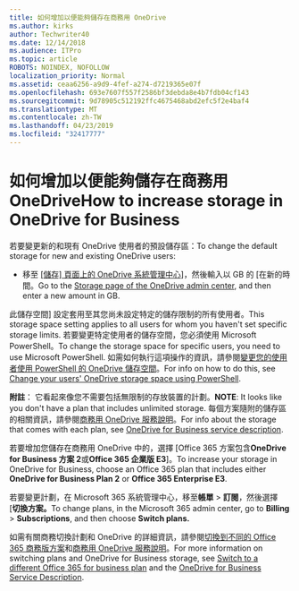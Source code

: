 ```yaml
---
title: 如何增加以便能夠儲存在商務用 OneDrive
ms.author: kirks
author: Techwriter40
ms.date: 12/14/2018
ms.audience: ITPro
ms.topic: article
ROBOTS: NOINDEX, NOFOLLOW
localization_priority: Normal
ms.assetid: ceaa6256-a9d9-4fef-a274-d7219365e07f
ms.openlocfilehash: 693e7607f557f2586bf3debda8e4b7fdb04cf143
ms.sourcegitcommit: 9d78905c512192ffc4675468abd2efc5f2e4baf4
ms.translationtype: MT
ms.contentlocale: zh-TW
ms.lasthandoff: 04/23/2019
ms.locfileid: "32417777"
---
```

# <a name="how-to-increase-storage-in-onedrive-for-business"></a><span data-ttu-id="6a5ab-102">如何增加以便能夠儲存在商務用 OneDrive</span><span class="sxs-lookup"><span data-stu-id="6a5ab-102">How to increase storage in OneDrive for Business</span></span>

<span data-ttu-id="6a5ab-103">若要變更新的和現有 OneDrive 使用者的預設儲存區：</span><span class="sxs-lookup"><span data-stu-id="6a5ab-103">To change the default storage for new and existing OneDrive users:</span></span>
  
- <span data-ttu-id="6a5ab-104">移至 [[儲存] 頁面上的 OneDrive 系統管理中心](https://admin.onedrive.com/?v=StorageSettings)]，然後輸入以 GB 的 [在新的時間。</span><span class="sxs-lookup"><span data-stu-id="6a5ab-104">Go to the [Storage page of the OneDrive admin center](https://admin.onedrive.com/?v=StorageSettings), and then enter a new amount in GB.</span></span>
    
<span data-ttu-id="6a5ab-105">此儲存空間] 設定套用至其您尚未設定特定的儲存限制的所有使用者。</span><span class="sxs-lookup"><span data-stu-id="6a5ab-105">This storage space setting applies to all users for whom you haven't set specific storage limits.</span></span> <span data-ttu-id="6a5ab-106">若要變更特定使用者的儲存空間，您必須使用 Microsoft PowerShell。</span><span class="sxs-lookup"><span data-stu-id="6a5ab-106">To change the storage space for specific users, you need to use Microsoft PowerShell.</span></span> <span data-ttu-id="6a5ab-107">如需如何執行這項操作的資訊，請參閱[變更您的使用者使用 PowerShell 的 OneDrive 儲存空間](https://go.microsoft.com/fwlink/?linkid=866402)。</span><span class="sxs-lookup"><span data-stu-id="6a5ab-107">For info on how to do this, see [Change your users' OneDrive storage space using PowerShell](https://go.microsoft.com/fwlink/?linkid=866402).</span></span> 
  
 <span data-ttu-id="6a5ab-108">**附註**： 它看起來像您不需要包括無限制的存放裝置的計劃。</span><span class="sxs-lookup"><span data-stu-id="6a5ab-108">**NOTE**: It looks like you don't have a plan that includes unlimited storage.</span></span> <span data-ttu-id="6a5ab-109">每個方案隨附的儲存區的相關資訊，請參閱[商務用 OneDrive 服務說明](https://go.microsoft.com/fwlink/p/?LinkID=826071)。</span><span class="sxs-lookup"><span data-stu-id="6a5ab-109">For info about the storage that comes with each plan, see [OneDrive for Business service description](https://go.microsoft.com/fwlink/p/?LinkID=826071).</span></span>
  
<span data-ttu-id="6a5ab-110">若要增加您儲存在商務用 OneDrive 中的，選擇 [Office 365 方案包含**OneDrive for Business 方案 2**或**Office 365 企業版 E3**]。</span><span class="sxs-lookup"><span data-stu-id="6a5ab-110">To increase your storage in OneDrive for Business, choose an Office 365 plan that includes either **OneDrive for Business Plan 2** or **Office 365 Enterprise E3**.</span></span> 
  
<span data-ttu-id="6a5ab-111">若要變更計劃，在 Microsoft 365 系統管理中心，移至**帳單** \> **訂閱**，然後選擇 [**切換方案。**</span><span class="sxs-lookup"><span data-stu-id="6a5ab-111">To change plans, in the Microsoft 365 admin center, go to **Billing** \> **Subscriptions**, and then choose **Switch plans.**</span></span>
  
<span data-ttu-id="6a5ab-112">如需有關商務切換計劃和 OneDrive 的詳細資訊，請參閱[切換到不同的 Office 365 商務版方案](https://go.microsoft.com/fwlink/?LinkId=2031117)和[商務用 OneDrive 服務說明](https://go.microsoft.com/fwlink/?LinkId-2031122)。</span><span class="sxs-lookup"><span data-stu-id="6a5ab-112">For more information on switching plans and OneDrive for Business storage, see [Switch to a different Office 365 for business plan](https://go.microsoft.com/fwlink/?LinkId=2031117) and the [OneDrive for Business Service Description](https://go.microsoft.com/fwlink/?LinkId-2031122).</span></span>
  

